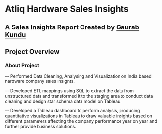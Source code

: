 # Atliq Hardware Sales Insights

## A Sales Insights Report Created by [Gaurab Kundu](https://www.linkedin.com/in/gaurab-kundu/)

## Project Overview

### About Project

-- Performed Data Cleaning, Analysing and Visualization on India based hardware company sales insights.

-- Developed ETL mappings using SQL to extract the data from unstructured data and transformed it to the staging area to conduct data cleaning and design star schema data model on Tableau.

-- Developed a Tableau dashboard to perform analysis, producing quantitative visualizations in Tableau to draw valuable insights based on different parameters affecting the company performance year on year and further provide business solutions.

